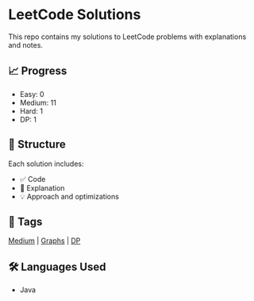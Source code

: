 # LeetCode Solutions

This repo contains my solutions to LeetCode problems with explanations and notes.

## 📈 Progress
- Easy: 0
- Medium: 11
- Hard: 1
- DP: 1

## 📂 Structure
Each solution includes:
- ✅ Code
- 🧠 Explanation
- 💡 Approach and optimizations

## 🧾 Tags
[Medium](./problems/medium) | [Graphs](./problems/graphs) | [DP](./problems/dynamic-programming)

## 🛠 Languages Used
- Java